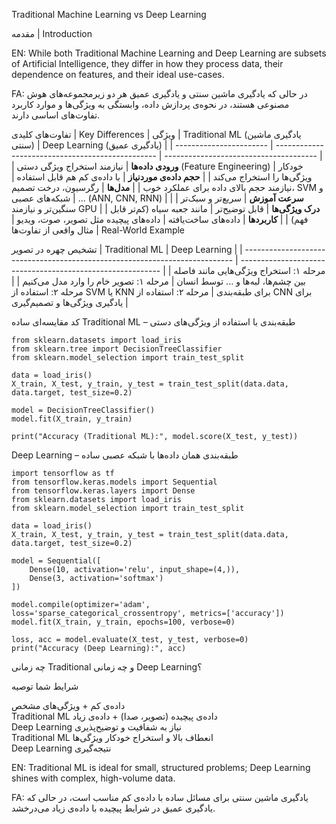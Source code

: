 Traditional Machine Learning vs Deep Learning

 مقدمه | Introduction

   EN: While both Traditional Machine Learning and Deep Learning are subsets of Artificial Intelligence, they differ in how they process data, their dependence on features, and their ideal use-cases.
   
   FA: در حالی که یادگیری ماشین سنتی و یادگیری عمیق هر دو زیرمجموعه‌های هوش مصنوعی هستند، در نحوه‌ی پردازش داده، وابستگی به ویژگی‌ها و موارد کاربرد تفاوت‌های اساسی دارند.

 تفاوت‌های کلیدی | Key Differences
| ویژگی                   | Traditional ML (یادگیری ماشین سنتی)              | Deep Learning (یادگیری عمیق)           |
| ----------------------- | ------------------------------------------------ | -------------------------------------- |
| **ورودی داده‌ها**       | نیازمند استخراج ویژگی دستی (Feature Engineering) | خودکار ویژگی‌ها را استخراج می‌کند      |
| **حجم داده‌ی موردنیاز** | با داده‌ی کم هم قابل استفاده                     | نیازمند حجم بالای داده برای عملکرد خوب |
| **مدل‌ها**              | رگرسیون، درخت تصمیم، SVM و ...                   | شبکه‌های عصبی (ANN, CNN, RNN)          |
| **سرعت آموزش**          | سریع‌تر و سبک‌تر                                 | سنگین‌تر و نیازمند GPU                 |
| **درک ویژگی‌ها**        | قابل توضیح‌تر                                    | مانند جعبه‌ سیاه (کم‌تر قابل فهم)      |
| **کاربردها**            | داده‌های ساخت‌یافته                              | داده‌های پیچیده مثل تصویر، صوت، ویدیو  |
مثال واقعی از تفاوت‌ها | Real-World Example

 تشخیص چهره در تصویر
| Traditional ML                                                              | Deep Learning                                              |
| --------------------------------------------------------------------------- | ---------------------------------------------------------- |
| مرحله ۱: استخراج ویژگی‌هایی مانند فاصله بین چشم‌ها، لبه‌ها و ... توسط انسان | مرحله ۱: تصویر خام را وارد مدل می‌کنیم                     |
| مرحله ۲: استفاده از SVM یا KNN برای طبقه‌بندی                               | مرحله ۲: استفاده از CNN برای یادگیری ویژگی‌ها و تصمیم‌گیری |



کد مقایسه‌ای ساده
Traditional ML – طبقه‌بندی با استفاده از ویژگی‌های دستی


    from sklearn.datasets import load_iris
    from sklearn.tree import DecisionTreeClassifier
    from sklearn.model_selection import train_test_split
    
    data = load_iris()
    X_train, X_test, y_train, y_test = train_test_split(data.data, data.target, test_size=0.2)
    
    model = DecisionTreeClassifier()
    model.fit(X_train, y_train)
    
    print("Accuracy (Traditional ML):", model.score(X_test, y_test))
    
Deep Learning – طبقه‌بندی همان داده‌ها با شبکه عصبی ساده

    import tensorflow as tf
    from tensorflow.keras.models import Sequential
    from tensorflow.keras.layers import Dense
    from sklearn.datasets import load_iris
    from sklearn.model_selection import train_test_split
    
    data = load_iris()
    X_train, X_test, y_train, y_test = train_test_split(data.data, data.target, test_size=0.2)
    
    model = Sequential([
        Dense(10, activation='relu', input_shape=(4,)),
        Dense(3, activation='softmax')
    ])
    
    model.compile(optimizer='adam', loss='sparse_categorical_crossentropy', metrics=['accuracy'])
    model.fit(X_train, y_train, epochs=100, verbose=0)
    
    loss, acc = model.evaluate(X_test, y_test, verbose=0)
    print("Accuracy (Deep Learning):", acc)

 چه زمانی Traditional و چه زمانی Deep Learning؟
 
شرایط شما	توصیه

داده‌ی کم + ویژگی‌های مشخص	
Traditional ML
داده‌ی پیچیده (تصویر، صدا) + داده‌ی زیاد	
Deep Learning
نیاز به شفافیت و توضیح‌پذیری	
Traditional ML
انعطاف بالا و استخراج خودکار ویژگی‌ها	
Deep Learning
  نتیجه‌گیری


   EN: Traditional ML is ideal for small, structured problems; Deep Learning shines with complex, high-volume data.
   
   FA: یادگیری ماشین سنتی برای مسائل ساده با داده‌ی کم مناسب است، در حالی که یادگیری عمیق در شرایط پیچیده با داده‌ی زیاد می‌درخشد.
